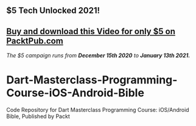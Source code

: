 ## $5 Tech Unlocked 2021!
[Buy and download this Video for only $5 on PacktPub.com](https://www.packtpub.com/product/dart-masterclass-programming-course-ios-android-bible-video/9781838984625)
-----
*The $5 campaign         runs from __December 15th 2020__ to __January 13th 2021.__*

# Dart-Masterclass-Programming-Course-iOS-Android-Bible
Code Repository for Dart Masterclass Programming Course: iOS/Android Bible, Published by Packt
